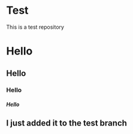 # Test
This is a test repository
# Hello
## Hello
### Hello 
##### Hello
## I just added it to the test branch
